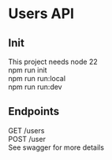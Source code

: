 # Users API

## Init

This project needs node 22  
npm run init  
npm run run:local  
npm run run:dev

## Endpoints

GET /users  
POST /user  
See swagger for more details
